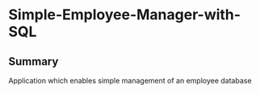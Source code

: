 # Simple-Employee-Manager-with-SQL

## Summary

 Application which enables simple management of an employee database
<!--stackedit_data:
eyJoaXN0b3J5IjpbLTQ0ODI5NjIxOV19
-->